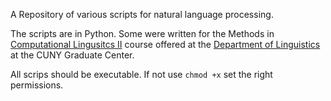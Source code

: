 A Repository of various scripts for natural language processing.

The scripts are in Python. Some were written for the Methods in [Computational Lingusitcs II][1] course offered at the [Department of Linguistics][2] at the CUNY Graduate Center.

All scrips should be executable. If not use `chmod +x` set the right permissions. 

[1]: https://wellformedness.com/courses/LING83800/
[2]: https://www.gc.cuny.edu/linguistics